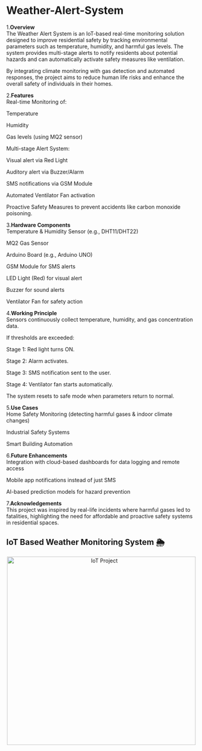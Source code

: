 # Weather-Alert-System
1.**Overview**<br>
The Weather Alert System is an IoT-based real-time monitoring solution designed to improve residential safety by tracking environmental parameters such as temperature, humidity, and harmful gas levels. The system provides multi-stage alerts to notify residents about potential hazards and can automatically activate safety measures like ventilation.

By integrating climate monitoring with gas detection and automated responses, the project aims to reduce human life risks and enhance the overall safety of individuals in their homes.

2.**Features**<br>
Real-time Monitoring of:

Temperature

Humidity

Gas levels (using MQ2 sensor)

Multi-stage Alert System:

Visual alert via Red Light

Auditory alert via Buzzer/Alarm

SMS notifications via GSM Module

Automated Ventilator Fan activation

Proactive Safety Measures to prevent accidents like carbon monoxide poisoning.

3.**Hardware Components**<br>
Temperature & Humidity Sensor (e.g., DHT11/DHT22)

MQ2 Gas Sensor

Arduino Board (e.g., Arduino UNO)

GSM Module for SMS alerts

LED Light (Red) for visual alert

Buzzer for sound alerts

Ventilator Fan for safety action

4.**Working Principle**<br>
Sensors continuously collect temperature, humidity, and gas concentration data.

If thresholds are exceeded:

Stage 1: Red light turns ON.

Stage 2: Alarm activates.

Stage 3: SMS notification sent to the user.

Stage 4: Ventilator fan starts automatically.

The system resets to safe mode when parameters return to normal.

5.**Use Cases**<br>
Home Safety Monitoring (detecting harmful gases & indoor climate changes)

Industrial Safety Systems

Smart Building Automation

6.**Future Enhancements**<br>
Integration with cloud-based dashboards for data logging and remote access

Mobile app notifications instead of just SMS

AI-based prediction models for hazard prevention

7.**Acknowledgements**<br>
This project was inspired by real-life incidents where harmful gases led to fatalities, highlighting the need for affordable and proactive safety systems in residential spaces.
<h2>IoT Based Weather Monitoring System 🌦️</h2>
<p align="center">
  <img src="Portfolio/IOT.jpg" alt="IoT Project" width="500">
</p>
